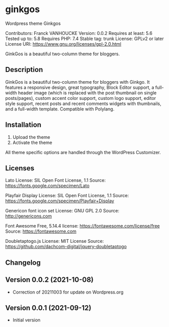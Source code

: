 # ginkgos
Wordpress theme Ginkgos

Contributors: Franck VANHOUCKE
Version: 0.0.2
Requires at least: 5.6
Tested up to: 5.8
Requires PHP: 7.4
Stable tag: trunk
License: GPLv2 or later
License URI: https://www.gnu.org/licenses/gpl-2.0.html

GinkGos is a beautiful two-column theme for bloggers.

## Description
GinkGos is a beautiful two-column theme for bloggers with Ginkgo. It features a responsive design, great typography, Block Editor support, a full-width header image (which is replaced with the post thumbnail on single posts/pages), custom accent color support, custom logo support, editor style support, recent posts and recent comments widgets with thumbnails, and a full-width template. Compatible with Polylang.

## Installation

1. Upload the theme
2. Activate the theme

All theme specific options are handled through the WordPress Customizer.


## Licenses

Lato
License: SIL Open Font License, 1.1 
Source: https://fonts.google.com/specimen/Lato

Playfair Display
License: SIL Open Font License, 1.1 
Source: https://fonts.google.com/specimen/Playfair+Display

Genericon font icon set
License: GNU GPL 2.0
Source: http://genericons.com

Font Awesome Free, 5.14.4
license: https://fontawesome.com/license/free
Source: https://fontawesome.com

Doubletaptogo.js
License: MIT License
Source: https://github.com/dachcom-digital/jquery-doubletaptogo


## Changelog

Version 0.0.2 (2021-10-08)
------------------------- 
- Correction of 20211003 for update on Wordpress.org

Version 0.0.1 (2021-09-12)
------------------------- 
- Initial version
